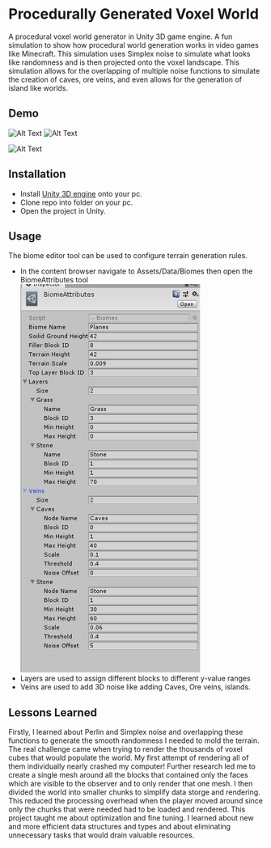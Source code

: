 
# Procedurally Generated Voxel World

A procedural voxel world generator in Unity 3D game engine. A fun simulation to
 show how procedural world generation works in video games like Minecraft. This
  simulation uses Simplex noise to simulate what looks like randomness and is then
   projected onto the voxel landscape. This simulation allows for the overlapping
    of multiple noise functions to simulate the creation of caves, ore veins, and
     even allows for the generation of island like worlds. 

## Demo

![Alt Text](https://media.giphy.com/media/ykJYGPyseXr4qQZvd5/giphy.gif)
![Alt Text](https://media.giphy.com/media/hojJHfOF6Z8XvfHjl2/giphy.gif)

![Alt Text](https://media.giphy.com/media/6Au4R9VBgl4zKDp3aH/giphy.gif)

  
## Installation

- Install [Unity 3D engine](https://unity3d.com/get-unity/download) onto your pc.
- Clone repo into folder on your pc.
- Open the project in Unity.

    
## Usage

The biome editor tool can be used to configure terrain generation rules.

- In the content browser navigate to Assets/Data/Biomes then open the BiomeAttributes tool
    ![alt text](Assets/Images/Tool.PNG)
- Layers are used to assign different blocks to different y-value ranges
- Veins are used to add 3D noise like adding Caves, Ore veins, islands.
## Lessons Learned

Firstly, I learned about Perlin and Simplex noise and overlapping these functions to generate the smooth randomness I needed to mold the terrain. The real challenge came when trying to render the thousands of voxel cubes that would populate the world. My first attempt of rendering all of them individually nearly crashed my computer!
Further research led me to create a single mesh around all the blocks that contained only the faces which are visible to the observer and to only render that one mesh. I then divided the world into smaller chunks to simplify data storge and rendering. This reduced the processing overhead when the player moved around since only the chunks that were needed had to be loaded and rendered.
This project taught me about optimization and fine tuning. I learned about new and more efficient data structures and types and about eliminating unnecessary tasks that would drain valuable resources.
